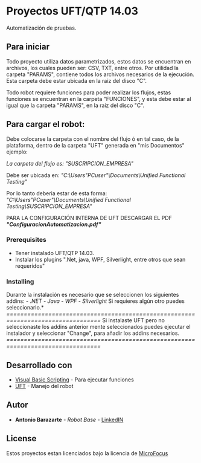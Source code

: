 # Proyectos UFT/QTP 14.03

Automatización de pruebas.

## Para iniciar

Todo proyecto utiliza datos parametrizados, estos datos se encuentran en archivos, los cuales pueden ser:
CSV, TXT, entre otros.
Por utilidad la carpeta "PARAMS", contiene todos los archivos necesarios de la ejecución.
Esta carpeta debe estar ubicada en la raiz del disco "C".

Todo robot requiere funciones para poder realizar los flujos, estas funciones se encuentran en la carpeta "FUNCIONES", y esta debe estar al igual que la carpeta "PARAMS", en la raiz del disco "C".

## Para cargar el robot:
Debe colocarse la carpeta con el nombre del flujo ó en tal caso, de la plataforma, dentro de la carpeta "UFT" generada en "mis Documentos" ejemplo:

*La carpeta del flujo es: "SUSCRIPCION_EMPRESA\"*

Debe ser ubicada en:
*"C:\Users\"PCuser"\Documents\Unified Functional Testing\"*

Por lo tanto deberia estar de esta forma:
*"C:\Users\"PCuser"\Documents\Unified Functional Testing\SUSCRIPCION_EMPRESA"*

PARA LA CONFIGURACIÓN INTERNA DE UFT DESCARGAR EL PDF ***"ConfiguracionAutomatizacion.pdf"***

### Prerequisites

- Tener instalado UFT/QTP 14.03.
- Instalar los plugins ".Net, java, WPF, Silverlight, entre otros que sean requeridos"

### Installing

Durante la instalación es necesario que se seleccionen los siguientes addins:
*- .NET*
*- Java*
*- WPF*
*- Silverlight*
Si requieres algún otro puedes seleccionarlo.*
*=================================================================================*
Si instalaste UFT pero no seleccionaste los addins anterior mente seleccionados puedes ejecutar el instalador y seleccionar "Change", para añadir los addins necesarios.
*=================================================================================*

## Desarrollado con

* [Visual Basic Scripting](https://es.wikipedia.org/wiki/VBScript) - Para ejecutar funciones
* [UFT](https://software.microfocus.com/es-es/products/unified-functional-automated-testing/overview) - Manejo del robot

## Autor

* **Antonio Barazarte** - *Robot Base* - [LinkedIN](https://www.linkedin.com/in/antonio-jose-g-barazarte-hernandez-00619712a/)


## License

Estos proyectos estan licenciados bajo la licencia de [MicroFocus](https://software.microfocus.com/es-es/home)
